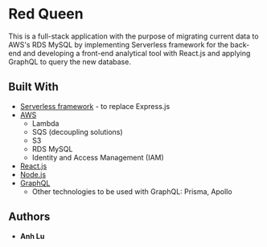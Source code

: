 # Red Queen
This is a full-stack application with the purpose of migrating current data to AWS's RDS MySQL by implementing Serverless framework for the back-end and developing a front-end analytical tool with React.js and applying GraphQL to query the new database.
<!-- ## Getting Started
These instructions will get you a copy of the project up and running on your local machine for development and testing purposes. See deployment for notes on how to deploy the project on a live system. -->
<!-- ### Prerequisites
You will need to sign up for an AWS account (credit card information will be needed).

### Installing
A step by step series of examples that tell you how to get a development env running
Say what the step will be
```
Give the example
```
And repeat
```
until finished
```
End with an example of getting some data out of the system or using it for a little demo
## Test
Run `sls invoke local -f launch` to invoke the lauch function locally 
## Deployment
Run `sls deploy` to deploy the application. -->
## Built With
* [Serverless framework](https://serverless.com/) - to replace Express.js
* [AWS](https://aws.amazon.com/)
    - Lambda
    - SQS (decoupling solutions)
    - S3
    - RDS MySQL
    - Identity and Access Management (IAM)
* [React.js](https://reactjs.org/) 
* [Node.js](https://nodejs.org/en/) 
* [GraphQL](https://graphql.org/) 
    - Other technologies to be used with GraphQL: Prisma, Apollo
## Authors
* **Anh Lu**
<!-- ## License
This project is licensed under the MIT License - see the [LICENSE.md](LICENSE.md) file for details -->
<!-- ## Acknowledgments
* Hat tip to anyone whose code was used
* Inspiration
* etc -->
